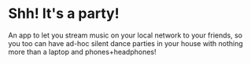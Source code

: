 # Shh! It's a party!

An app to let you stream music on your local network to your friends,
so you too can have ad-hoc silent dance parties in your house
with nothing more than a laptop and phones+headphones!

